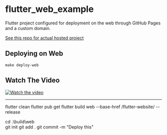 # flutter_web_example

Flutter project configured for deployment on the web through GitHub Pages and a custom domain.

[See this repo for actual hosted project](https://github.com/davefaliskie/flutter-website)

## Deploying on Web

```
make deploy-web
```

## Watch The Video
[![Watch the video](https://img.youtube.com/vi/iOra0bxlWdE/maxresdefault.jpg)](https://youtu.be/iOra0bxlWdE)


---
flutter clean
flutter pub get
flutter build web --base-href /flutter-website/ --release

cd .\build\web\
git init
git add .
git commit -m "Deploy this"
